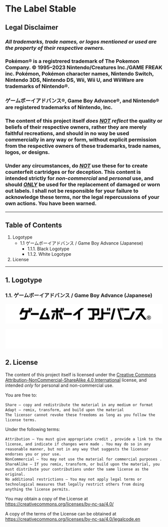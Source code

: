 # The Label Stable

## Legal Disclaimer
### ***All trademarks, trade names, or logos mentioned or used are the property of their respective owners.***

### Pokémon® is a registrered trademark of The Pokemon Company. © 1995–2023 Nintendo/Creatures Inc./GAME FREAK inc. Pokémon, Pokémon character names, Nintendo Switch, Nintendo 3DS, Nintendo DS, Wii, Wii U, and WiiWare are trademarks of Nintendo®.

### ゲームボーイアドバンス®, Game Boy Advance®, and Nintendo® are registered trademarks of Nintendo, Inc.

### The content of this project itself ***does <ins>NOT</ins> reflect*** the quality or beliefs of their respective owners, rather they are merely faithful recreations, and should in no way be used commercially in any way or form, without explicit permission from the respective owners of these trademarks, trade names, logos, or designs.

### Under any circumstances, do <ins>***NOT***</ins> use these for to create counterfeit cartridges or for deception. This content is intended strictly for ***non-commercial*** and ***personal*** use, and should <ins>***ONLY***</ins> be used for the replacement of damaged or worn out labels. I shall not be responsible for your failure to acknowledge these terms, nor the legal repercussions of your own actions. You have been warned.

---
## Table of Contents
1. Logotype
    * 1.1 ゲームボーイアドバンス / Game Boy Advance (Japanese)
      + 1.1.1. Black Logotype
      + 1.1.2. White Logotype
2. License

---

## 1. Logotype
### 1.1. ゲームボーイアドバンス / Game Boy Advance (Japanese)

![black game boy advance logotype in japanese](https://github.com/TimelessFez/The-Label-Collection/blob/main/logos/GameBoyAdvance_text_JP_blk.svg)

![white game boy advance logotype in japanese](https://github.com/TimelessFez/The-Label-Collection/blob/main/logos/GameBoyAdvance_text_JP_wht.svg)

## 2. License
The content of this project itself is licensed under the [Creative Commons Attribution-NonCommercial-ShareAlike 4.0 International](https://creativecommons.org/licenses/by-nc-sa/4.0/) license, and intended *only* for personal and non-commercial use.

 You are free to:
 
    Share — copy and redistribute the material in any medium or format
    Adapt — remix, transform, and build upon the material
    The licensor cannot revoke these freedoms as long as you follow the license terms.

Under the following terms:

    Attribution — You must give appropriate credit , provide a link to the license, and indicate if changes were made . You may do so in any reasonable manner, but not in any way that suggests the licensor endorses you or your use.
    NonCommercial — You may not use the material for commercial purposes .
    ShareAlike — If you remix, transform, or build upon the material, you must distribute your contributions under the same license as the original.
    No additional restrictions — You may not apply legal terms or technological measures that legally restrict others from doing anything the license permits.

You may obtain a copy of the License at https://creativecommons.org/licenses/by-nc-sa/4.0/

A copy of the terms of the License can be obtained at https://creativecommons.org/licenses/by-nc-sa/4.0/legalcode.en
